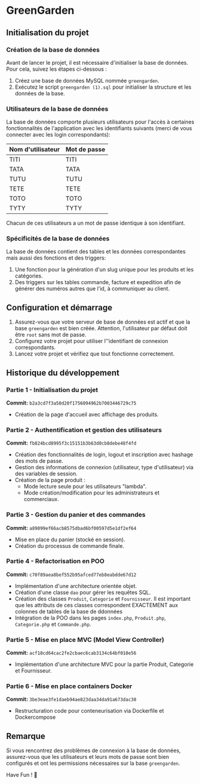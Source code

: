 # GreenGarden

## Initialisation du projet

### Création de la base de données
Avant de lancer le projet, il est nécessaire d'initialiser la base de données. Pour cela, suivez les étapes ci-dessous :

1. Créez une base de données MySQL nommée `greengarden`.
2. Exécutez le script `greengarden (1).sql` pour initialiser la structure et les données de la base.

### Utilisateurs de la base de données
La base de données comporte plusieurs utilisateurs pour l'accès à certaines  fonctionnalités de l'application avec les identifiants suivants (merci de vous connecter avec les login correspondants):

| Nom d'utilisateur | Mot de passe |
|------------------|-------------|
| TITI            | TITI        |
| TATA            | TATA        |
| TUTU            | TUTU        |
| TETE            | TETE        |
| TOTO            | TOTO        |
| TYTY            | TYTY        |

Chacun de ces utilisateurs a un mot de passe identique à son identifiant.

### Spécificités de la base de données
La base de données contient des tables et les données correspondantes mais aussi des fonctions et des triggers:
1. Une fonction pour la génération d'un slug unique pour les produits et les catégories.
2. Des triggers sur les tables commande, facture et expedition afin de générer des numéros autres que l'id, à communiquer au client.

## Configuration et démarrage
1. Assurez-vous que votre serveur de base de données est actif et que la base `greengarden` est bien créée. Attention, l'utilisateur par défaut doit être `root` sans mot de passe.
2. Configurez votre projet pour utiliser l''identifiant de connexion correspondants.
3. Lancez votre projet et vérifiez que tout fonctionne correctement.

## Historique du développement

### Partie 1 - Initialisation du projet
**Commit:** `b2a3cd7f3a50d20f1756094962b7003446729c75`
- Création de la page d'accueil avec affichage des produits.

### Partie 2 - Authentification et gestion des utilisateurs
**Commit:** `fb824bcd8995f3c15151b3b63d0cb8debe48f4fd`
- Création des fonctionnalités de login, logout et inscription avec hashage des mots de passe.
- Gestion des informations de connexion (utilisateur, type d'utilisateur) via des variables de session.
- Création de la page produit :
  - Mode lecture seule pour les utilisateurs "lambda".
  - Mode création/modification pour les administrateurs et commerciaux.

### Partie 3 - Gestion du panier et des commandes
**Commit:** `a89099ef66acb8575dbad6bf00597d5e1df2ef64`
- Mise en place du panier (stocké en session).
- Création du processus de commande finale.

### Partie 4 - Refactorisation en POO
**Commit:** `c70f89aea8bef552b95afced77eb8eabdde67d12`
- Implémentation d'une architecture orientée objet.
- Création d'une classe `dao` pour gérer les requêtes SQL.
- Création des classes `Produit`, `Categorie` et `Fournisseur`. Il est important que les attributs de ces classes correspondent EXACTEMENT aux colonnes de tables de la base de ddonnées
- Intégration de la POO dans les pages `index.php`, `Produit.php`, `Categorie.php` et `Commande.php`.

### Partie 5 - Mise en place MVC (Model View Controller)
**Commit:** `acf18cd64cac2fe2cbaec6cab3134c64bf010e56`
- Implémentation d'une architecture MVC pour la partie Produit, Categorie et Fournisseur.

### Partie 6 - Mise en place containers Docker
**Commit:** `3be3eae3fe1daeb94ae823daa34da91a673dac30`
- Restructuration code pour conteneurisation via Dockerfile et Dockercompose

## Remarque
Si vous rencontrez des problèmes de connexion à la base de données, assurez-vous que les utilisateurs et leurs mots de passe sont bien configurés et ont les permissions nécessaires sur la base `greengarden`.

Have Fun ! 🚀

